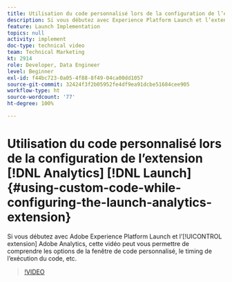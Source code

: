 ```yaml
---
title: Utilisation du code personnalisé lors de la configuration de l’extension Analytics Launch
description: Si vous débutez avec Experience Platform Launch et l’extension Adobe Analytics, cette vidéo peut vous permettre de comprendre les options de la fenêtre de code personnalisé, le timing de l’exécution du code, etc.
feature: Launch Implementation
topics: null
activity: implement
doc-type: technical video
team: Technical Marketing
kt: 2914
role: Developer, Data Engineer
level: Beginner
exl-id: f44bc723-0a05-4f88-8f49-04ca00dd1057
source-git-commit: 32424f3f2b05952fe4df9ea91dcbe51684cee905
workflow-type: ht
source-wordcount: '77'
ht-degree: 100%

---
```


# Utilisation du code personnalisé lors de la configuration de l’extension [!DNL Analytics] [!DNL Launch] {#using-custom-code-while-configuring-the-launch-analytics-extension}

Si vous débutez avec Adobe Experience Platform Launch et l’[!UICONTROL extension] Adobe Analytics, cette vidéo peut vous permettre de comprendre les options de la fenêtre de code personnalisé, le timing de l’exécution du code, etc.

>[!VIDEO](https://video.tv.adobe.com/v/27272/?quality=9)
